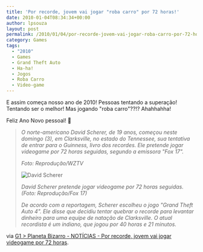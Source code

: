 ```yaml
---
title: 'Por recorde, jovem vai jogar "roba carro" por 72 horas!'
date: 2010-01-04T08:34:34+00:00
author: lpsouza
layout: post
permalink: /2010/01/04/por-recorde-jovem-vai-jogar-roba-carro-por-72-horas/
category: Games
tags:
  - "2010"
  - Games
  - Grand Theft Auto
  - Ha-ha!
  - Jogos
  - Roba Carro
  - Video-game
---
```

E assim começa nosso ano de 2010! Pessoas tentando a superação! Tentando ser o melhor! Mas jogando "roba carro"??!? Ahahhahha!

Feliz Ano Novo pessoal! 🙂

> _O norte-americano David Scherer, de 19 anos, começou neste domingo (3), em Clarksville, no estado do Tennessee, sua tentativa de entrar para o Guinness, livro dos recordes. Ele pretende jogar videogame por 72 horas seguidas, segundo a emissora "Fox 17"._
>
> _Foto: Reprodução/WZTV_
>
> ![David Scherer](https://luizsouza.com.br/wp-content/upload/2010/01/033535633-FMM00.jpg)
>
> _David Scherer pretende jogar videogame por 72 horas seguidas. (Foto: Reprodução/Fox 17)_
>
> _De acordo com a reportagem, Scherer escolheu o jogo "Grand Theft Auto 4". Ele disse que decidiu tentar quebrar o recorde para levantar dinheiro para uma equipe de natação de Clarksville. O atual recordista é um indiano, que jogou por 40 horas e 21 minutos._

via [G1 > Planeta Bizarro - NOTÍCIAS - Por recorde, jovem vai jogar videogame por 72 horas](http://g1.globo.com/Noticias/PlanetaBizarro/0,,MUL1432469-6091,00.html).
